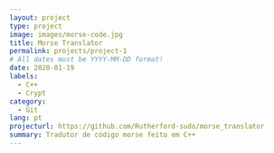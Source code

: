 ```yaml
---
layout: project
type: project
image: images/morse-code.jpg
title: Morse Translator
permalink: projects/project-1
# All dates must be YYYY-MM-DD format!
date: 2020-01-19
labels:
  - C++
  - Crypt
category:
  - Git
lang: pt
projecturl: https://github.com/Rutherford-sudo/morse_translator
summary: Tradutor de código morse feito em C++
---
```

